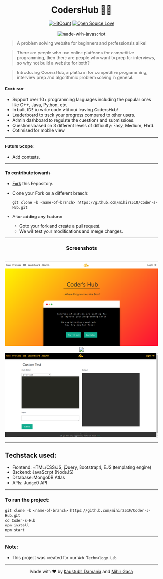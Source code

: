 ﻿<div align="center">
	<h1>CodersHub 👨‍💻</h1>

[![HitCount](http://hits.dwyl.io/mihir2510/Coder-s-Hub.svg)](http://hits.dwyl.io/mihir2510/Coder-s-Hub)
[![Open Source Love](https://badges.frapsoft.com/os/v1/open-source.png?v=103)](https://github.com/ellerbrock/open-source-badges/)
<br><br>
[![made-with-javascript](https://forthebadge.com/images/badges/made-with-javascript.svg)](https://www.javascript.org/)

</div>

> A problem solving website for beginners and professionals alike!

> There are people who use online platforms for competitive programming, then there are people who want to prep for interviews, so why not build a website for both?

> Introducing CodersHub, a platform for competitive programming, interview prep and algorithmic problem solving in general.

#### Features:
* Support over 10+ programming languages including the popular ones like C++, Java, Python, etc.
* In built IDE to write code without leaving CodersHub!
* Leaderboard to track your progress compared to other users.
* Admin dashboard to regulate the questions and submissions.
* Questions based on 3 different levels of difficulty: Easy, Medium, Hard.
* Optimised for mobile view.

------------------------------------------
#### Future Scope:
* Add contests.

------------------------------------------

#### To contribute towards
* [Fork](https://github.com/mihir2510/Coder-s-Hub) this Repository.
* Clone your Fork on a different branch:

	 ```
     git clone -b <name-of-branch> https://github.com/mihir2510/Coder-s-Hub.git
     ```
* After adding any feature:
	* Goto your fork and create a pull request.
	* We will test your modifications and merge changes.

------------------------------------------


<div align="center">

<h3 > Screenshots  </h3>
<br>
<img src="assets/Home.png" width=700px>
<br>
<img src="assets/profile.jpeg" width=700px>
<br>
<img src="assets/IDE.png" width=700px>
<br>

</div>

------------------------------------------
## Techstack used:
- Frontend: HTML/CSS/JS, jQuery, Bootstrap4, EJS (templating engine)
- Backend: JavaScript (NodeJS)
- Database: MongoDB Atlas
- APIs: Judge0 API

------------------------------------------
### To run the project:
```
git clone -b <name-of-branch> https://github.com/mihir2510/Coder-s-Hub.git
cd Coder-s-Hub
npm install
npm start
```

------------------------------------------

### Note:
- This project was created for our `Web Technology Lab`

------------------------------------------

<div align="center">

Made with :heart: by <a href="https://github.com/KaustubhDamania">Kaustubh Damania</a> and <a href="https://github.com/mihir2510">Mihir Gada</a>

</div>
